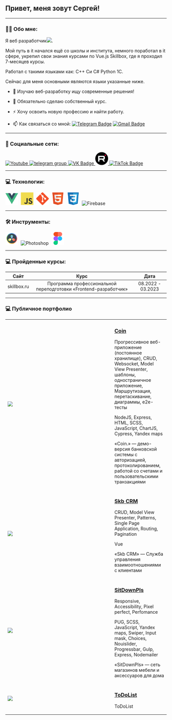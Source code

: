 ## Привет, меня зовут Сергей!

---

### :man_technologist: Обо мне:

Я веб разработчик<img src="https://media.giphy.com/media/WUlplcMpOCEmTGBtBW/giphy.gif" width="30px">.

Мой путь в it начался ещё со школы и института, немного поработал в it сфере, укрепил свои знания курсами по Vue.js Skillbox, где я проходил 7-месяцев курсы.

Работал с такими языками как: C++ Cи C# Python 1C.

Сейчас для меня основными являются языки указанные ниже.

- :telescope: Изучаю веб-разработку ищу современные решения!

- :seedling: Обязательно сделаю собственный курс.

- :zap: Хочу освоить новую профессию и найти работу.

- :mailbox: Как связаться со мной:
  [![Telegram Badge](https://img.shields.io/badge/-i5anin-blue?style=flat&logo=Telegram&logoColor=white)](https://t.me/i5anin)
  [![Gmail Badge](https://img.shields.io/badge/-Gmail-red?style=flat&logo=Gmail&logoColor=white)](mailto:isanin.pro@gmail.com)

---

### 🤝 Социальные сети:

  <div id="badges">
     <a href="https://www.youtube.com/channel/UCbmJEEZ-Q-dRVV7j8wOr5cw" target="_blank">
      <img src="https://cdn-icons-png.flaticon.com/512/3670/3670147.png" width="40" height="40" alt="Youtube"/>
    </a> 
    <a href="https://t.me/i5anin" target="_blank">
      <img src="https://cdn-icons-png.flaticon.com/512/2111/2111646.png" width="40" height="40" alt="telegram group" />
    </a>
    <a href="https://vk.com/i5anin" target="_blank">
      <img src="https://cdn-icons-png.flaticon.com/512/145/145813.png" width="40" height="40" alt="VK Badge"/>
    </a>
     <a href="https://rutube.ru/channel/25044728/" target="_blank">
      <img src="https://github.com/i5anin/i5anin/blob/main/ico/rutube.png" width="40" height="40" alt="RuTube Badge"/>
    </a> 
     <a href="https://www.tiktok.com/@sergey.isanin" target="_blank">
      <img src="https://cdn-icons-png.flaticon.com/512/3670/3670132.png" width="40" height="40" alt="TikTok Badge"/>
    </a>

  </div>

---

### 💻 Технологии:

<div>
  <img 
  src="https://github.com/devicons/devicon/blob/master/icons/vuejs/vuejs-original.svg" title="Vue.js" alt="Vue.js" width="40" height="40"/>&nbsp 
  <img 
  src="https://github.com/devicons/devicon/blob/master/icons/javascript/javascript-original.svg" title="JavaScript" alt="JavaScript" width="40" height="40"/>&nbsp
  <img src="https://github.com/devicons/devicon/blob/master/icons/git/git-original.svg" title="GitLab" alt="GitLab" width="40" height="40"/>&nbsp
  <img src="https://github.com/devicons/devicon/blob/master/icons/html5/html5-original.svg" title="HTML 5" alt="HTML 5" width="40" height="40"/>&nbsp
  <img src="https://github.com/devicons/devicon/blob/master/icons/css3/css3-original.svg" title="CSS" alt="CSS" width="40" height="40"/>&nbsp
   <img src="https://firebase.google.com/static/downloads/brand-guidelines/SVG/logo-logomark.svg" title="Firebase" alt="Firebase" width="40" height="40"/>&nbsp

</div>

---

### 🛠 Инструменты:

<div>
  <img src="https://github.com/i5anin/i5anin/blob/main/ico/DaVinciResolve.svg" title="DaVinci Resolve" alt="DaVinci Resolve" width="40" height="40"/>&nbsp;
  <img src="https://cdn-icons-png.flaticon.com/512/5968/5968520.png" title="Photoshop" alt="Photoshop" width="40" height="40"/>&nbsp;
  <img src="https://github.com/devicons/devicon/blob/master/icons/figma/figma-original.svg" title="Figma" alt="Figma" width="40" height="40"/>&nbsp;
  
</div>

---

### 💻 Пройденные курсы:

| Сайт        |                               Курс                               |       Дата        |
| ----------- | :--------------------------------------------------------------: | :---------------: |
| skillbox.ru | Программа профессиональной переподготовки «Frontend-разработчик» | 08.2022 - 03.2023 |

---

### 💻 Публичное портфолио

<table>

  <tr>
    <td width='320px'>
      <a href='https://github.com/i5anin/coin-scss-js-express' title='Открыть репозиторий'>
        <img src='assets/coin.gif' width='300px'>
      </a>
    </td>
    <td>
      <h3><a href='https://github.com/i5anin/coin-scss-js-express' title='Открыть репозиторий'>Coin</a></h3>
      <p>Прогрессивное веб-приложение (постоянное хранилище), CRUD, Websocket, Model View Presenter, шаблоны, одностраничное приложение, Маршрутизация, перетаскивание, диаграммы, e2e-тесты</p>
      <p>NodeJS, Express, HTML, SCSS, JavaScript, ChartJS, Cypress, Yandex maps</p>
      <p>«Coin.» — демо-версия банковской системы с авторизацией, протоколированием, работой со счетами и пользовательскими транзакциями</p>
    </td>
  </tr>
  <tr>
    <td width='320px'>
      <a href='https://github.com/i5anin/crm-skillbox-js-css-express-mongodb' title='Открыть репозиторий'>
        <img src='assets/skb-crm.gif' width='300px'>
      </a>
    </td>
    <td>
      <h3><a href='https://github.com/i5anin/crm' title='Открыть репозиторий'>Skb CRM</a></h3>
      <p>CRUD, Model View Presenter, Patterns, Single Page Application, Routing, Pagination</p>
      <p>Vue</p>
      <p>«Skb CRM» — Служба управления взаимоотношениями с клиентами</p>
    </td>
  </tr>
  <tr>
    <td width='320px'>
      <a href='https://i5anin.github.io/stdpls-pug-scss-js' title='Просмотр демо-версии проекта'>
        <img src='assets/stdpls.gif' width='300px'>
      </a>
    </td>
    <td>
      <h3><a href='https://github.com/i5anin/stdpls-pug-scss-js' title='Открыть репозиторий'>SitDownPls</a></h3>
      <p>Responsive, Accessibility, Pixel perfect, Perfomance</p>
      <p>PUG, SCSS, JavaScript, Yandex maps, Swiper, Input mask, Choices, Nouislider, Progressbar, Gulp, Express, Nodemailer</p>
      <p>«SitDownPls» — сеть магазинов мебели и аксессуаров для дома</p>
    </td>
  </tr>
  <!-- <tr>
    <td width='320px'>
      <a href='https://i5anin.github.io/evklid-js-html-css' title='Просмотр демо-версии проекта'>
        <img src='assets/evklid.gif' width='300px'>
      </a>
    </td>
    <td>
      <h3><a href='https://github.com/i5anin/evklid-js-html-css' title='Открыть репозиторий'>Evklid</a></h3>
      <p>Responsive, Accessibility, Pixel perfect, Perfomance</p>
      <p>HTML, CSS, JavaScript, JQuery, Swiper slider, Tabs, Gulp</p>
      <p>«Evklid» — демонстрация проектной компании</p>
    </td>
  </tr> -->
  <!-- <tr>
    <td width='320px'>
      <a href='https://i5anin.github.io/lagoona-html-css/' title='Просмотр демо-версии проекта'>
        <img src='assets/lagoona.gif' width='300px'>
      </a>
    </td>
    <td>
      <h3><a href='https://github.com/i5anin/lagoona-html-css' title='Открыть репозиторий'>Lagoona</a></h3>
      <p>HTML, CSS</p>
      <p>«Lagoona» — hotel chain</p>
    </td>
  </tr> -->
  <tr>
    <td width='320px'>
      <a href='https://todolist-betaio-quantum-x.vercel.app/' title='Просмотр демо-версии проекта'>
        <img src='#' width='300px'>
      </a>
    </td>
    <td>
      <h3><a href='https://github.com/i5anin/first_todo-list' title='Открыть репозиторий'>ToDoList</a></h3>
      <p>ToDoList</p>
    </td>
  </tr>
</table>

<!--
### ⚙️ В планах:

1. React
2. Canva
3. Raspberrypi
4. Linkedin
5. Канал Yandex Zen
6. Linux
7. Flutter

-->

<!-- ### 💻 Codewars:

![codewars](https://www.codewars.com/users/FilimonovAlexey/badges/large) -->

<!-- ### ⚙️ GitHub статистика:

<table>
  <tr>
    <td>
      <img align="left" src="http://github-readme-streak-stats.herokuapp.com?user=FilimonovAlexey&theme=dark&background=000000" alt="webDev's Github stats" />
    </td>
    <td>
      <img height="195px" align="right" alt="webDev's Github Languages" src="https://github-readme-stats-sigma-five.vercel.app/api/top-langs/?username=FilimonovAlexey&layout=compact&theme=vision-friendly-dark" />
    </td>
  </tr>
</table> -->
